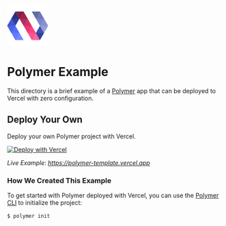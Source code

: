 ![Polymer Logo](https://github.com/vercel/vercel/blob/main/packages/frameworks/logos/polymer.svg)

# Polymer Example

This directory is a brief example of a [Polymer](https://www.polymer-project.org/) app that can be deployed to Vercel with zero configuration.

## Deploy Your Own

Deploy your own Polymer project with Vercel.

[![Deploy with Vercel](https://vercel.com/button)](https://vercel.com/new/clone?repository-url=https://github.com/vercel/vercel/tree/main/examples/polymer&template=polymer)

_Live Example: https://polymer-template.vercel.app_

### How We Created This Example

To get started with Polymer deployed with Vercel, you can use the [Polymer CLI](https://polymer-library.polymer-project.org/3.0/docs/tools/polymer-cli) to initialize the project:

```shell
$ polymer init
```
